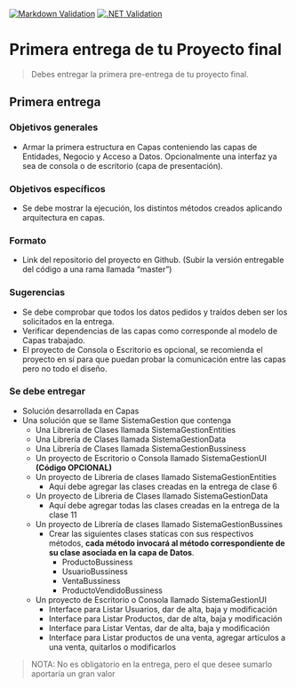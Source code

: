 [![Markdown Validation](https://github.com/ChristianGrimberg/Christian-Grimberg-58425-Proyecto-Final/actions/workflows/markdown-validation.yml/badge.svg?branch=main)](https://github.com/ChristianGrimberg/Christian-Grimberg-58425-Proyecto-Final/actions/workflows/markdown-validation.yml)
[![.NET Validation](https://github.com/ChristianGrimberg/Christian-Grimberg-58425-Proyecto-Final/actions/workflows/dotnet.yml/badge.svg?branch=main)](https://github.com/ChristianGrimberg/Christian-Grimberg-58425-Proyecto-Final/actions/workflows/dotnet.yml)

# Primera entrega de tu Proyecto final

> Debes entregar la primera pre-entrega de tu proyecto final.

## Primera entrega

### Objetivos generales

* Armar la primera estructura en Capas conteniendo las capas de Entidades, Negocio y Acceso a Datos. Opcionalmente una interfaz ya sea de consola o de escritorio (capa de presentación).

### Objetivos específicos

* Se debe mostrar la ejecución, los distintos métodos creados aplicando arquitectura en capas.

### Formato

* Link del repositorio del proyecto en Github. (Subir la versión entregable del código a una rama llamada “master”)

### Sugerencias

* Se debe comprobar que todos los datos pedidos y traídos deben ser los solicitados en la entrega.
* Verificar dependencias de las capas como corresponde al modelo de Capas trabajado.
* El proyecto de Consola o Escritorio es opcional, se recomienda el proyecto en sí para que puedan probar la comunicación entre las capas pero no todo el diseño.

### Se debe entregar

* Solución desarrollada en Capas
* Una solución que se llame SistemaGestion que contenga
  * Una Librería de Clases llamada SistemaGestionEntities
  * Una Librería de Clases llamada SistemaGestionData
  * Una Librería de Clases llamada SistemaGestionBussiness
  * Un proyecto de Escritorio o Consola llamado SistemaGestionUI __(Código OPCIONAL)__
  * Un proyecto de Libreria de clases llamado SistemaGestionEntities
    * Aquí debe agregar las clases creadas en la entrega de clase 6
  * Un proyecto de Libreria de Clases llamado SistemaGestionData
    * Aquí debe agregar todas las clases creadas en la entrega de la clase 11
  * Un proyecto de Librería de clases llamado SistemaGestionBussines
    * Crear las siguientes clases staticas con sus respectivos métodos, __cada método invocará al método correspondiente de su clase asociada en la capa de Datos__.
      * ProductoBussiness
      * UsuarioBussiness
      * VentaBussiness
      * ProductoVendidoBussiness
  * Un proyecto de Escritorio o Consola llamado SistemaGestionUI
    * Interface para Listar Usuarios, dar de alta, baja y modificación
    * Interface para Listar Productos, dar de alta, baja y modificación
    * Interface para Listar Ventas, dar de alta, baja y modificación
    * Interface para Listar productos de una venta, agregar artículos a una venta, quitarlos o modificarlos

> NOTA: No es obligatorio en la entrega, pero el que desee sumarlo aportaría un gran valor
